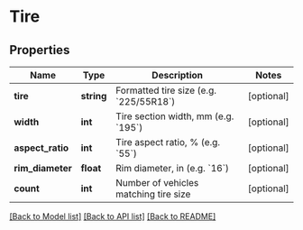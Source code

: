 # Tire

## Properties
Name | Type | Description | Notes
------------ | ------------- | ------------- | -------------
**tire** | **string** | Formatted tire size (e.g. &#x60;225/55R18&#x60;) | [optional] 
**width** | **int** | Tire section width, mm (e.g. &#x60;195&#x60;) | [optional] 
**aspect_ratio** | **int** | Tire aspect ratio, % (e.g. &#x60;55&#x60;) | [optional] 
**rim_diameter** | **float** | Rim diameter, in (e.g. &#x60;16&#x60;) | [optional] 
**count** | **int** | Number of vehicles matching tire size | [optional] 

[[Back to Model list]](../README.md#documentation-for-models) [[Back to API list]](../README.md#documentation-for-api-endpoints) [[Back to README]](../README.md)


